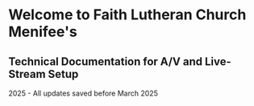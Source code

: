 # Welcome to Faith Lutheran Church Menifee's

## Technical Documentation for A/V and Live-Stream Setup

2025 - All updates saved before March 2025
